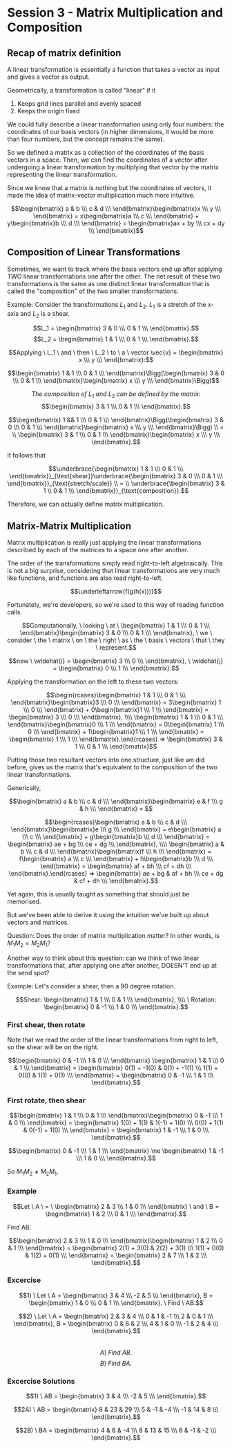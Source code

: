 
# Session 3 - Matrix Multiplication and Composition

## Recap of matrix definition

A linear transformation is essentially a function that takes a vector as input and gives a vector as output.

Geometrically, a transformation is called "linear" if it 
1) Keeps grid lines parallel and evenly spaced
2) Keeps the origin fixed

We could fully describe a linear transformation using only four numbers: the coordinates of our basis vectors (in higher dimensions, it would be more than four numbers, but the concept remains the same).

So we defined a matrix as a collection of the coordinates of the basis vectors in a space. Then, we can find the coordinates of a vector after undergoing a linear transformation by multiplying that vector by the matrix representing the linear transformation.

Since we know that a matrix is nothing but the coordinates of vectors, it made the idea of matrix-vector multiplication much more intuitive.

$$\begin{bmatrix} a & b \\\ c & d \\\ \end{bmatrix}\begin{bmatrix}x \\\ y \\\ \end{bmatrix} = x\begin{bmatrix}a \\\ c \\\ \end{bmatrix} + y\begin{bmatrix}b \\\ d \\\ \end{bmatrix} = \begin{bmatrix}ax + by \\\ cx + dy \\\ \end{bmatrix}$$

## Composition of Linear Transformations

Sometimes, we want to track where the basis vectors end up after applying TWO linear transformations one after the other.
The net result of these two transformations is the same as one distinct linear transformation that is called the "composition" of the two smaller transformations.

Example: Consider the transformations $L_1$ and $L_2$.
$L_1$ is a stretch of the x-axis and $L_2$ is a shear.

$$L_1 = \begin{bmatrix} 3 & 0 \\\ 0 & 1 \\\ \end{bmatrix}.$$
$$L_2 = \begin{bmatrix} 1 & 1 \\\ 0 & 1 \\\ \end{bmatrix}.$$

$$Applying \ L_1 \ and \ then \ L_2 \ to \ a \ vector \vec{v} = \begin{bmatrix} x \\\ y \\\ \end{bmatrix}:$$

$$\begin{bmatrix} 1 & 1 \\\ 0 & 1 \\\ \end{bmatrix}\Bigg(\begin{bmatrix} 3 & 0 \\\ 0 & 1 \\\ \end{bmatrix}\begin{bmatrix} x \\\ y \\\ \end{bmatrix}\Bigg)$$

$$The \ composition \ of \ L_1 \ and \ L_2 \ can \ be \ defined \ by \ the \ matrix:$$
$$\begin{bmatrix} 3 & 1 \\\ 0 & 1 \\\ \end{bmatrix}.$$

$$\begin{bmatrix} 1 && 1 \\\ 0 & 1 \\\ \end{bmatrix}\Bigg(\begin{bmatrix} 3 & 0 \\\ 0 & 1 \\\ \end{bmatrix}\begin{bmatrix} x \\\ y \\\ \end{bmatrix}\Bigg) \\ = \\ \begin{bmatrix} 3 & 1 \\\ 0 & 1 \\\ \end{bmatrix}\begin{bmatrix} x \\\ y \\\ \end{bmatrix}.$$

It follows that 

$$\underbrace{\begin{bmatrix} 1 & 1 \\\ 0 & 1 \\\ \end{bmatrix}}_{\text{shear}}\underbrace{\begin{bmatrix} 3 & 0 \\\ 0 & 1 \\\ \end{bmatrix}}_{\text{stretch/scale}} \\ = \\ \underbrace{\begin{bmatrix} 3 & 1 \\ 0 & 1 \\\ \end{bmatrix}}_{\text{composition}}.$$

Therefore, we can actually define matrix multiplication.

## Matrix-Matrix Multiplication

Matrix multiplication is really just applying the linear transformations described by each of the matrices to a space one after another.

The order of the transformations simply read right-to-left algebraically. This is not a big surprise, considering that linear transformations are very much like functions, and functions are also read right-to-left.

$$\underleftarrow{f(g(h(x)))}$$

Fortunately, we're developers, so we're used to this way of reading function calls.

$$Computationally, \ looking \ at \ \begin{bmatrix} 1 & 1 \\\ 0 & 1 \\\ \end{bmatrix}\begin{bmatrix} 3 & 0 \\\ 0 & 1 \\\ \end{bmatrix}, \
we \ consider \ the \ matrix \ on \ the \ right \ as \ the \ basis \ vectors \ that \ they \ represent.$$

$$new \ \widehat{i} = \begin{bmatrix} 3 \\\ 0 \\\ \end{bmatrix}, \ \widehat{j} = \begin{bmatrix} 0 \\\ 1 \\\ \end{bmatrix}.$$

Applying the transformation on the left to these two vectors:

$$\begin{rcases}\begin{bmatrix} 1 & 1 \\\ 0 & 1 \\\ \end{bmatrix}\begin{bmatrix}3 \\\ 0 \\\ \end{bmatrix} = 3\begin{bmatrix} 1 \\\ 0 \\\ \end{bmatrix} + 0\begin{bmatrix}1 \\\ 1 \\\ \end{bmatrix} = \begin{bmatrix} 3 \\\ 0 \\\ \end{bmatrix}, \\\\
\begin{bmatrix} 1 & 1 \\\ 0 & 1 \\\ \end{bmatrix}\begin{bmatrix}0 \\\ 1 \\\ \end{bmatrix} = 0\begin{bmatrix} 1 \\\ 0 \\\ \end{bmatrix} + 1\begin{bmatrix}1 \\\ 1 \\\ \end{bmatrix} = \begin{bmatrix} 1 \\\ 1 \\\ \end{bmatrix}.\end{rcases} ⇒ \begin{bmatrix} 3 & 1 \\\ 0 & 1 \\\ \end{bmatrix}$$

Putting those two resultant vectors into one structure, just like we did before, gives us the matrix that's equivalent to the composition of the two linear transformations.

Generically, 

$$\begin{bmatrix} a & b \\\ c & d \\\ \end{bmatrix}\begin{bmatrix} e & f \\\ g & h \\\ \end{bmatrix} = $$

$$\begin{rcases}\begin{bmatrix} a & b \\\ c & d \\\ \end{bmatrix}\begin{bmatrix}e \\\ g \\\ \end{bmatrix} = e\begin{bmatrix} a \\\ c \\\ \end{bmatrix} + g\begin{bmatrix}b \\\ d \\\ \end{bmatrix} = \begin{bmatrix} ae + bg \\\ ce + dg \\\ \end{bmatrix}, \\\\
\begin{bmatrix} a & b \\\ c & d \\\ \end{bmatrix}\begin{bmatrix}f \\\ h \\\ \end{bmatrix} = f\begin{bmatrix} a \\\ c \\\ \end{bmatrix} + h\begin{bmatrix}b \\\ d \\\ \end{bmatrix} = \begin{bmatrix} af + bh \\\ cf + dh \\\ \end{bmatrix}.\end{rcases} ⇒ \begin{bmatrix} ae + bg & af + bh \\\ ce + dg & cf + dh \\\ \end{bmatrix}.$$

Yet again, this is usually taught as something that should just be memorised.

But we've been able to derive it using the intuition we've built up about vectors and matrices.

Question: Does the order of matrix multiplication matter? In other words, is $M_1M_2 = M_2M_1$?

Another way to think about this question: can we think of two linear transformations that, after applying one after another, DOESN'T end up at the send spot?

Example: Let's consider a shear, then a 90 degree rotation.

$$Shear: \begin{bmatrix} 1 & 1 \\\ 0 & 1 \\\ \end{bmatrix}, \\\\ \ Rotation: \begin{bmatrix} 0 & -1 \\\ 1 & 0 \\\ \end{bmatrix}.$$

### First shear, then rotate

Note that we read the order of the linear transformations from right to left, so the shear will be on the right.

$$\begin{bmatrix} 0 & -1 \\\ 1 & 0 \\\ \end{bmatrix} \begin{bmatrix} 1 & 1 \\\ 0 & 1 \\\ \end{bmatrix} = \begin{bmatrix} 0(1) + -1(0) & 0(1) + -1(1) \\\ 1(1) + 0(0) & 1(1) + 0(1) \\\ \end{bmatrix} = \begin{bmatrix} 0 & -1 \\\ 1 & 1 \\\ \end{bmatrix}.$$

### First rotate, then shear

$$\begin{bmatrix} 1 & 1 \\\ 0 & 1 \\\ \end{bmatrix}\begin{bmatrix} 0 & -1 \\\ 1 & 0 \\\ \end{bmatrix}  = \begin{bmatrix} 1(0) + 1(1) & 1(-1) + 1(0) \\\ 0(0) + 1(1) & 0(-1) + 1(0) \\\ \end{bmatrix} = \begin{bmatrix} 1 & -1 \\\ 1 & 0 \\\ \end{bmatrix}.$$

$$\begin{bmatrix} 0 & -1 \\\ 1 & 1 \\\ \end{bmatrix} \ne \begin{bmatrix} 1 & -1 \\\ 1 & 0 \\\ \end{bmatrix}.$$

So $M_1M_2 \ne M_2M_1$. 

### Example

$$Let \ A \ = \ \begin{bmatrix} 2 & 3 \\\ 1 & 0 \\\ \end{bmatrix} \ and \ B = \begin{bmatrix} 1 & 2 \\\ 0 & 1 \\\ \end{bmatrix}.$$ 

Find AB.

$$\begin{bmatrix} 2 & 3 \\\ 1 & 0 \\\ \end{bmatrix}\begin{bmatrix} 1 & 2 \\\ 0 & 1 \\\ \end{bmatrix} = \begin{bmatrix} 2(1) + 3(0) & 2(2) + 3(1) \\\ 1(1) + 0(0) & 1(2) + 0(1) \\\ \end{bmatrix} = \begin{bmatrix} 2 & 7 \\\ 1 & 2 \\\ \end{bmatrix}.$$

### Excercise

$$1) \ Let \ A = \begin{bmatrix} 3 & 4 \\\ -2 & 5 \\\ \end{bmatrix}, B = \begin{bmatrix} 1 & 0 \\\ 0 & 1 \\\ \end{bmatrix}. \ Find \ AB.$$

$$2) \ Let \ A = \begin{bmatrix} 2 & 3 & 4 \\\ 0 & 1 & -1 \\\ 2 & 0 & 1 \\\ \end{bmatrix}, B = \begin{bmatrix} 0 & 6 & 2 \\\ 4 & 1 & 0 \\\ -1 & 2 & 4 \\\ \end{bmatrix}.$$           
$$A) \ Find \ AB. $$
$$B) \ Find \ BA.$$          

### Excercise Solutions

$$1) \ AB = \begin{bmatrix} 3 & 4 \\\ -2 & 5 \\\ \end{bmatrix}.$$

$$2A) \ AB = \begin{bmatrix} 8 & 23 & 29 \\\ 5 & -1 & -4 \\\ -1 & 14 & 8 \\\ \end{bmatrix}.$$

$$2B) \ BA = \begin{bmatrix} 4 & 6 & -4 \\\ 8 & 13 & 15 \\\ 6 & -1 & -2 \\\ \end{bmatrix}.$$
